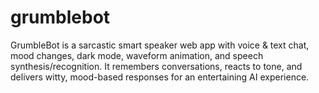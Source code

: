 # grumblebot
GrumbleBot is a sarcastic smart speaker web app with voice &amp; text chat, mood changes, dark mode, waveform animation, and speech synthesis/recognition. It remembers conversations, reacts to tone, and delivers witty, mood-based responses for an entertaining AI experience.
